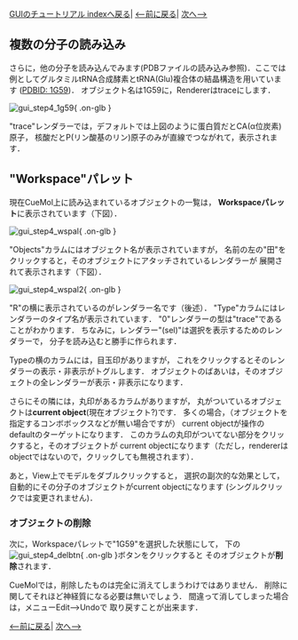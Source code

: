 [GUIのチュートリアル indexへ戻る](../../../Documents/GUIのチュートリアル/)|
[&lt;--前に戻る](../../../Documents/GUIのチュートリアル/Step3)|
[次へ--&gt;](../../../Documents/GUIのチュートリアル/Step5)



## 複数の分子の読み込み

さらに，他の分子を読み込んでみます(PDBファイルの読み込み参照)．ここでは例としてグルタミルtRNA合成酵素とtRNA(Glu)複合体の結晶構造を用いています
([PDBID: 1G59](http://pdbbeta.rcsb.org/pdb/explore.do?structureId=1g59))．
オブジェクト名は1G59に，Rendererはtraceにします．

![gui_step4_1g59](../../../assets/images/Documents/GUIのチュートリアル/Step4/gui_step4_1g59.png){ .on-glb }

"trace"レンダラーでは，デフォルトでは上図のように蛋白質だとCA(α位炭素)原子，
核酸だとP(リン酸基のリン)原子のみが直線でつながれて，表示されます．

## "Workspace"パレット
現在CueMol上に読み込まれているオブジェクトの一覧は，
**Workspaceパレット**に表示されています（下図）．

![gui_step4_wspal](../../../assets/images/Documents/GUIのチュートリアル/Step4/gui_step4_wspal.png){ .on-glb }

"Objects"カラムにはオブジェクト名が表示されていますが，
名前の左の"田"をクリックすると，そのオブジェクトにアタッチされているレンダラーが
展開されて表示されます（下図）．

![gui_step4_wspal2](../../../assets/images/Documents/GUIのチュートリアル/Step4/gui_step4_wspal2.png){ .on-glb }

"R"の横に表示されているのがレンダラー名です（後述）．
"Type"カラムにはレンダラーのタイプ名が表示されています．
"0"レンダラーの型は"trace"であることがわかります．
ちなみに，レンダラー"(sel)"は選択を表示するためのレンダラーで，
分子を読み込むと勝手に作られます．

Typeの横のカラムには，目玉印がありますが，
これをクリックするとそのレンダラーの表示・非表示がトグルします．
オブジェクトのばあいは，そのオブジェクトの全レンダラーが表示・非表示になります．

さらにその隣には，丸印があるカラムがありますが，
丸がついているオブジェクトは**current object**(現在オブジェクト?)です．
多くの場合，（オブジェクトを指定するコンボボックスなどが無い場合ですが）
current objectが操作のdefaultのターゲットになります．
このカラムの丸印がついてない部分をクリックすると，そのオブジェクトが
current objectになります（ただし，rendererはobjectではないので，クリックしても無視されます）．

あと，View上でモデルをダブルクリックすると，
選択の副次的な効果として，
自動的にその分子のオブジェクトがcurrent objectになります
(シングルクリックでは変更されません)．

### オブジェクトの削除

次に，Workspaceパレットで"1G59"を選択した状態にして，
下の![gui_step4_delbtn](../../../assets/images/Documents/GUIのチュートリアル/Step4/gui_step4_delbtn.png){ .on-glb }ボタンをクリックすると
そのオブジェクトが**削除**されます．

CueMolでは，削除したものは完全に消えてしまうわけではありません．
削除に関してそれほど神経質になる必要は無いでしょう．
間違って消してしまった場合は，メニューEdit--&gt;Undoで
取り戻すことが出来ます．

[&lt;--前に戻る](../../../Documents/GUIのチュートリアル/Step3)|
[次へ--&gt;](../../../Documents/GUIのチュートリアル/Step5)
